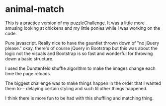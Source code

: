 # animal-match

This is a practice version of my puzzleChallenge.
It was a little more amusing looking at chickens and my little ponies while I was working on the code.  

Pure javascript.  Really nice to have the gauntlet thrown down of "no jQuery please."
  okay, there's of course jQuery in Bootstrap but this was about the logic not the visuals and Bootstrap is so fast and wonderful for throwing down a basic structure.

I used the Durstenfeld shuffle algorithm to make the images change each time the page reloads.  

The biggest challenge was to make things happen in the order that I wanted them to-- delaying certain styling and such til other things happened.

I think there is more fun to be had with this shuffling and matching thing.  
